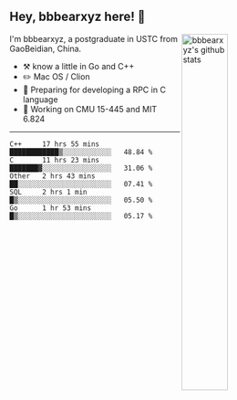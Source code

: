## Hey, bbbearxyz here! :wave:

<img align="right" alt="bbbearxyz's github stats" width="40%" src="https://github-readme-stats.vercel.app/api?username=bbbearxyz&show_icons=true">

I'm bbbearxyz, a postgraduate in USTC from GaoBeidian, China.

-   :hammer_and_pick:    know a little in Go and C++
-   :pencil2: Mac OS / Clion
-   :seedling: Preparing for developing a RPC in C language 
-   :thinking: Working on CMU 15-445 and MIT 6.824
---
<!--START_SECTION:waka-->
```text
C++     17 hrs 55 mins  ████████████▒░░░░░░░░░░░░   48.84 % 
C       11 hrs 23 mins  ███████▓░░░░░░░░░░░░░░░░░   31.06 % 
Other   2 hrs 43 mins   ██░░░░░░░░░░░░░░░░░░░░░░░   07.41 % 
SQL     2 hrs 1 min     █▒░░░░░░░░░░░░░░░░░░░░░░░   05.50 % 
Go      1 hr 53 mins    █▒░░░░░░░░░░░░░░░░░░░░░░░   05.17 % 
```
<!--END_SECTION:waka-->
